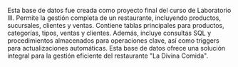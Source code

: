 Esta base de datos fue creada como proyecto final del curso de Laboratorio III. Permite la gestión completa de un restaurante, incluyendo productos, sucursales, clientes y ventas. Contiene tablas principales para productos, categorías, tipos, ventas y clientes. Además, incluye consultas SQL y procedimientos almacenados para operaciones clave, así como triggers para actualizaciones automáticas. Esta base de datos ofrece una solución integral para la gestión eficiente del restaurante "La Divina Comida".
